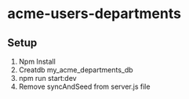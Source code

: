 # acme-users-departments

<h2>Setup</h2>

1. Npm Install
2. Creatdb my_acme_departments_db
3. npm run start:dev
4. Remove syncAndSeed from server.js file
